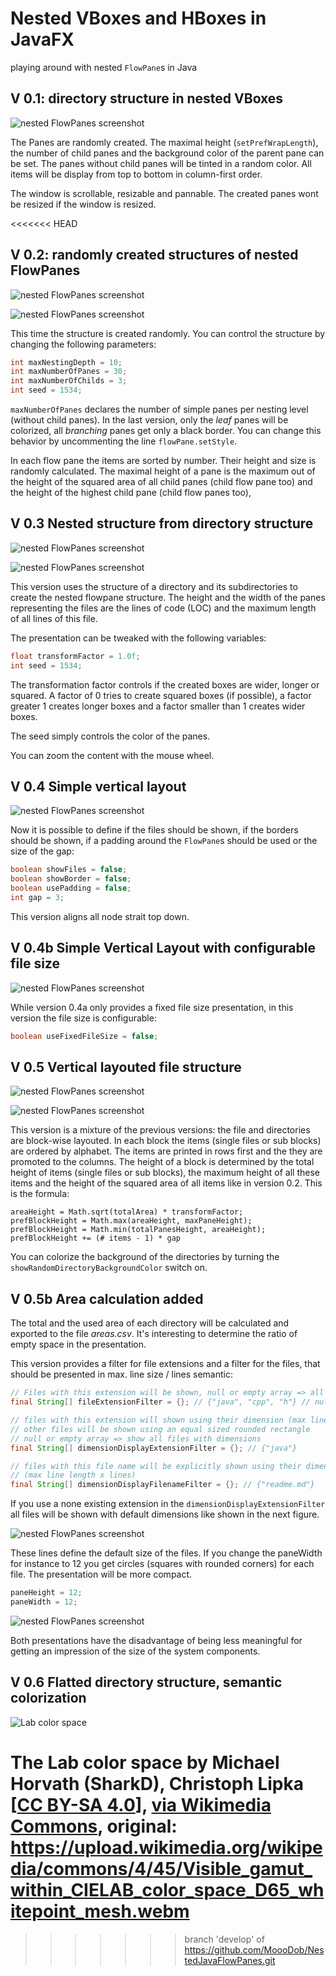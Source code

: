 # Nested VBoxes and HBoxes in JavaFX

playing around with nested `FlowPane`s in Java

## V 0.1: directory structure in nested VBoxes

![nested FlowPanes screenshot](./images/screenshot_01.png)

The Panes are randomly created. The maximal height (`setPrefWrapLength`), the number of child panes and the background color of the parent pane can be set. The panes without child panes will be tinted in a random color. All items will be display from top to bottom in column-first order.

The window is scrollable, resizable and pannable. The created panes wont be resized if the window is resized.

<<<<<<< HEAD
## V 0.2: randomly created structures of nested FlowPanes

![nested FlowPanes screenshot](./images/screenshot_02.png)

![nested FlowPanes screenshot](./images/screenshot_02b.png)

This time the structure is created randomly. You can control the structure by changing the following parameters:

```java
int maxNestingDepth = 10;
int maxNumberOfPanes = 30;
int maxNumberOfChilds = 3;
int seed = 1534;
```

`maxNumberOfPanes` declares the number of simple panes per nesting level (without child panes). In the last version, only the *leaf* panes will be colorized, all *branching* panes get only a black border. You can change this behavior by uncommenting the line `flowPane.setStyle`.

In each flow pane the items are sorted by number. Their height and size is randomly calculated. The maximal height of a pane is the maximum out of the height of the squared area of all child panes (child flow pane too) and the height of the highest child pane (child flow panes too), 

## V 0.3 Nested structure from directory structure

![nested FlowPanes screenshot](./images/screenshot_03a.png)

![nested FlowPanes screenshot](./images/screenshot_03b.png)

This version uses the structure of a directory and its subdirectories to create the nested flowpane structure. The height and the width of the panes representing the files are the lines of code (LOC) and the maximum length of all lines of this file. 

The presentation can be tweaked with the following variables:

```java
float transformFactor = 1.0f;
int seed = 1534;
```

The transformation factor controls if the created boxes are wider, longer or squared. A factor of 0 tries to create squared boxes (if possible), a factor greater 1 creates longer boxes and a factor smaller than 1 creates wider boxes.

The seed simply controls the color of the panes.

You can zoom the content with the mouse wheel.

## V 0.4 Simple vertical layout

![nested FlowPanes screenshot](./images/screenshot_04a.png)

Now it is possible to define if the files should be shown, if the borders should be shown, if a padding around the `FlowPane`s should be used or the size of the gap: 

```java
boolean showFiles = false;
boolean showBorder = false;
boolean usePadding = false;
int gap = 3;
```
This version aligns all node strait top down. 

## V 0.4b Simple Vertical Layout with configurable file size 

![nested FlowPanes screenshot](./images/screenshot_04b.png)

While version 0.4a only provides a fixed file size presentation, in this version the file size is configurable:

```java
boolean useFixedFileSize = false;
```

## V 0.5 Vertical layouted file structure

![nested FlowPanes screenshot](./images/screenshot_05a.png)

![nested FlowPanes screenshot](./images/screenshot_05b.png)

This version is a mixture of the previous versions: the file and directories are block-wise layouted. In each block the items (single files or sub blocks) are ordered by alphabet. The items are printed in rows first and the they are promoted to the columns. The height of a block is determined by the total height of items (single files or sub blocks), the maximum height of all these items and the height of the squared area of all items like in version 0.2. This is the formula:

```pseudocode
areaHeight = Math.sqrt(totalArea) * transformFactor;
prefBlockHeight = Math.max(areaHeight, maxPaneHeight);
prefBlockHeight = Math.min(totalPanesHeight, areaHeight);
prefBlockHeight += (# items - 1) * gap  	
```
You can colorize the background of the directories by turning the `showRandomDirectoryBackgroundColor` switch on.

## V 0.5b Area calculation added

The total and the used area of each directory will be calculated and exported to the file *areas.csv*. It's interesting to determine the ratio of empty space in the presentation.

This version provides a filter for file extensions and a filter for the files, that should be presented in max. line size / lines semantic:

```java
// Files with this extension will be shown, null or empty array => all files 
final String[] fileExtensionFilter = {}; // {"java", "cpp", "h"} // null /*=> all*/

// files with this extension will shown using their dimension (max line length x lines),
// other files will be shown using an equal sized rounded rectangle
// null or empty array => show all files with dimensions
final String[] dimensionDisplayExtensionFilter = {}; // {"java"}

// files with this file name will be explicitly shown using their dimension 
// (max line length x lines)
final String[] dimensionDisplayFilenameFilter = {}; // {"readme.md"}
```

If you use a none existing extension in the `dimensionDisplayExtensionFilter` all files will be shown with default dimensions like shown in the next figure.

![nested FlowPanes screenshot](./images/screenshot_05ba.png)

These lines define the default size of the files. If you change the paneWidth for instance to 12 you get circles (squares with rounded corners) for each file. The presentation will be more compact.

```java
paneHeight = 12;
paneWidth = 12; 
```

![nested FlowPanes screenshot](./images/screenshot_05bb.png)

Both presentations have the disadvantage of being less meaningful for getting an impression of the size of the system components.

## V 0.6 Flatted directory structure, semantic colorization

![Lab color space](./images/Visible_gamut_within_CIELAB_color_space_D65_whitepoint_mesh.gif)

The Lab color space by Michael Horvath (SharkD), Christoph Lipka [<a href="https://creativecommons.org/licenses/by-sa/4.0">CC BY-SA 4.0</a>], <a href="https://commons.wikimedia.org/wiki/File:Visible_gamut_within_CIELAB_color_space_D65_whitepoint_mesh.webm">via Wikimedia Commons</a>, original: https://upload.wikimedia.org/wikipedia/commons/4/45/Visible_gamut_within_CIELAB_color_space_D65_whitepoint_mesh.webm
=======
>>>>>>> branch 'develop' of https://github.com/MoooDob/NestedJavaFlowPanes.git

